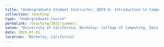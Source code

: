 ```yaml
---
title: "Undergraduate Student Instructor, DATA 6: Introduction to Computational Thinking with Data Science and Society (_Summer 2025_)"
collection: teaching
type: "Undergraduate Course"
permalink: /teaching/2025-summer/
venue: "University of California, Berkeley: College of Computing, Data Science, and Society (CDSS)"
date: 2025-07-01
location: "Berkeley, California"
---
```

